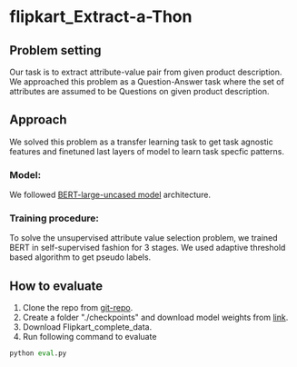 # flipkart_Extract-a-Thon

## Problem setting
Our task is to extract attribute-value pair from given product description. We approached this problem as a Question-Answer task where the set of attributes are assumed to be Questions on given product description.

## Approach
We solved this problem as a transfer learning task to get task agnostic features and finetuned last layers of model to learn task specfic patterns. 

### Model: 
We followed [BERT-large-uncased model](https://huggingface.co/bert-large-uncased) architecture. 
### Training procedure:  
To solve the unsupervised attribute value selection problem, we trained BERT in self-supervised fashion for 3 stages. We used adaptive threshold based algorithm to get pseudo labels.

## How to evaluate 
1. Clone the repo from [git-repo](https://github.com/1201amit/flipkart_Extract-a-Thon/new/master). 
2. Create a folder "./checkpoints" and download model weights from [link](https://indianinstituteofscience-my.sharepoint.com/:u:/g/personal/prajjwalm_iisc_ac_in/EZpn_1h28o1Dtyoz5VsT5JgBLMQP5ksqbnjgvpPUMrnB4Q?e=AmHA5A). 
3. Download Flipkart_complete_data. 
4. Run following command to evaluate
```python
python eval.py
```
